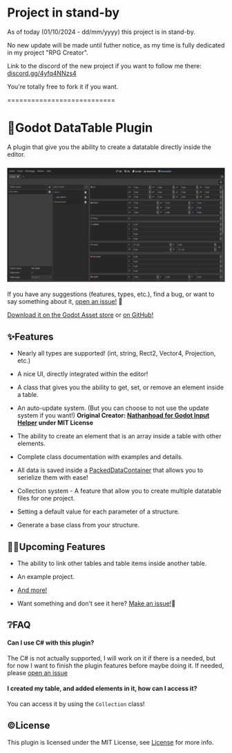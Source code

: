 
# Project in stand-by
As of today (01/10/2024 - dd/mm/yyyy) this project is in stand-by.

No new update will be made until futher notice, as my time is fully dedicated in my project "RPG Creator".

Link to the discord of the new project if you want to follow me there: [discord.gg/4yfq4NNzs4](https://discord.gg/4yfq4NNzs4)

You're totally free to fork it if you want.

===========================
# 💾Godot DataTable Plugin

A plugin that give you the ability to create a datatable directly inside the editor.

### ![ ](https://raw.githubusercontent.com/Ward727a/godot_datatable_plugin/master/images/preview2.png)

If you have any suggestions (features, types, etc.), find a bug, or want to say something about it, [open an issue!](https://github.com/Ward727a/godot_datatable_plugin/issues) 🙂

[Download it on the Godot Asset store](https://godotengine.org/asset-library/asset/2986) or [on GitHub!](https://github.com/Ward727a/godot_datatable_plugin/releases/latest)

## ✨Features

- Nearly all types are supported! (int, string, Rect2, Vector4, Projection, etc.)

- A nice UI, directly integrated within the editor!

- A class that gives you the ability to get, set, or remove an element inside a table.

- An auto-update system. (But you can choose to not use the update system if you want!)
  **Original Creator: [Nathanhoad for Godot Input Helper](https://github.com/nathanhoad/godot_input_helper/tree/main) under MIT License**

- The ability to create an element that is an array inside a table with other elements.

- Complete class documentation with examples and details.

- All data is saved inside a [PackedDataContainer](https://docs.godotengine.org/en/stable/classes/class_packeddatacontainer.html) that allows you to serielize them with ease!

- Collection system - A feature that allow you to create multiple datatable files for one project.

- Setting a default value for each parameter of a structure.

- Generate a base class from your structure.

## 👨‍💻Upcoming Features

- The ability to link other tables and table items inside another table.

- An example project.

- [And more!](https://github.com/users/Ward727a/projects/2)

- Want something and don't see it here? [Make an issue!](https://github.com/Ward727a/godot_datatable_plugin/issues)🙂

## ❔FAQ

#### Can I use C# with this plugin?

The C# is not actually supported, I will work on it if there is a needed, but for now I want to finish the plugin features before maybe doing it. If needed, please [open an issue](https://github.com/Ward727a/godot_datatable_plugin/issues)

#### I created my table, and added elements in it, how can I access it?

You can access it by using the `Collection` class!

## ©License

This plugin is licensed under the MIT License, see [License](https://github.com/Ward727a/godot_datatable_plugin/blob/master/LICENSE) for more info.
